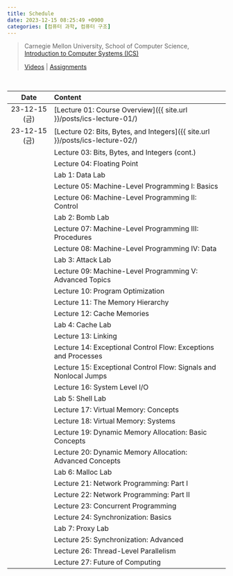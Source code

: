 ```yaml
---
title: Schedule
date: 2023-12-15 08:25:49 +0900
categories: [컴퓨터 과학, 컴퓨터 구조]
---
```


> Carnegie Mellon University, School of Computer Science,  
> [Introduction to Computer Systems (ICS)](https://www.cs.cmu.edu/afs/cs/academic/class/15213-s18/www/index.html)
>
> [Videos](https://scs.hosted.panopto.com/Panopto/Pages/Sessions/List.aspx#folderID=%22b96d90ae-9871-4fae-91e2-b1627b43e25e%22&view=0&sortColumn=1&sortAscending=true) \| [Assignments](https://csapp.cs.cmu.edu/3e/labs.html)

<br>

|     Date      | Content                                                                       |
| :-----------: | :---------------------------------------------------------------------------- |
| 23-12-15 (금) | [Lecture 01: Course Overview]({{ site.url }}/posts/ics-lecture-01/)           |
| 23-12-15 (금) | [Lecture 02: Bits, Bytes, and Integers]({{ site.url }}/posts/ics-lecture-02/) |
|               | Lecture 03: Bits, Bytes, and Integers (cont.)                                 |
|               | Lecture 04: Floating Point                                                    |
|               | Lab 1: Data Lab                                                               |
|               | Lecture 05: Machine-Level Programming I: Basics                               |
|               | Lecture 06: Machine-Level Programming II: Control                             |
|               | Lab 2: Bomb Lab                                                               |
|               | Lecture 07: Machine-Level Programming III: Procedures                         |
|               | Lecture 08: Machine-Level Programming IV: Data                                |
|               | Lab 3: Attack Lab                                                             |
|               | Lecture 09: Machine-Level Programming V: Advanced Topics                      |
|               | Lecture 10: Program Optimization                                              |
|               | Lecture 11: The Memory Hierarchy                                              |
|               | Lecture 12: Cache Memories                                                    |
|               | Lab 4: Cache Lab                                                              |
|               | Lecture 13: Linking                                                           |
|               | Lecture 14: Exceptional Control Flow: Exceptions and Processes                |
|               | Lecture 15: Exceptional Control Flow: Signals and Nonlocal Jumps              |
|               | Lecture 16: System Level I/O                                                  |
|               | Lab 5: Shell Lab                                                              |
|               | Lecture 17: Virtual Memory: Concepts                                          |
|               | Lecture 18: Virtual Memory: Systems                                           |
|               | Lecture 19: Dynamic Memory Allocation: Basic Concepts                         |
|               | Lecture 20: Dynamic Memory Allocation: Advanced Concepts                      |
|               | Lab 6: Malloc Lab                                                             |
|               | Lecture 21: Network Programming: Part I                                       |
|               | Lecture 22: Network Programming: Part II                                      |
|               | Lecture 23: Concurrent Programming                                            |
|               | Lecture 24: Synchronization: Basics                                           |
|               | Lab 7: Proxy Lab                                                              |
|               | Lecture 25: Synchronization: Advanced                                         |
|               | Lecture 26: Thread-Level Parallelism                                          |
|               | Lecture 27: Future of Computing                                               |
